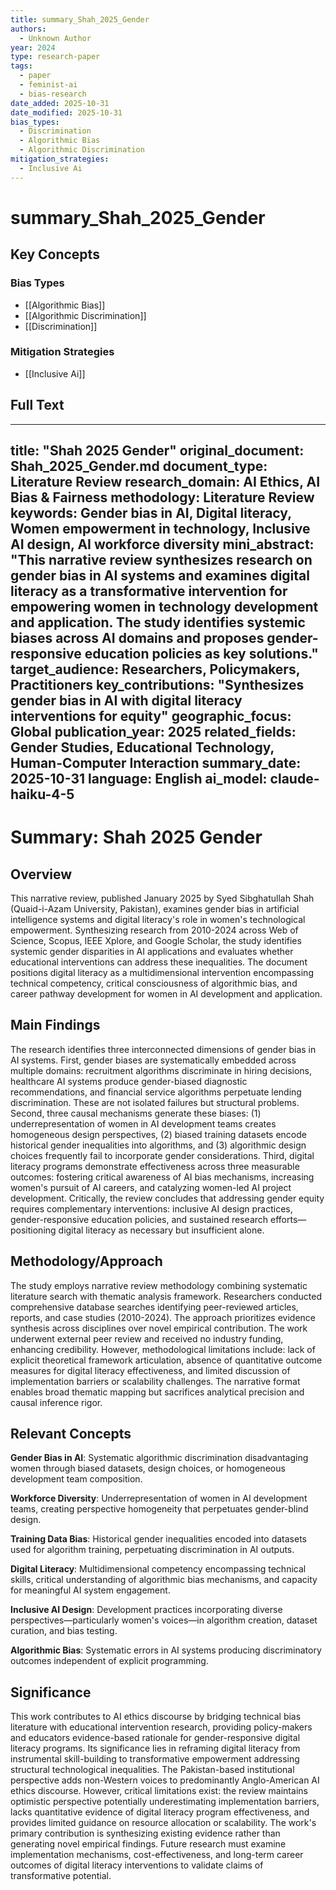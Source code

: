 ```yaml
---
title: summary_Shah_2025_Gender
authors:
  - Unknown Author
year: 2024
type: research-paper
tags:
  - paper
  - feminist-ai
  - bias-research
date_added: 2025-10-31
date_modified: 2025-10-31
bias_types:
  - Discrimination
  - Algorithmic Bias
  - Algorithmic Discrimination
mitigation_strategies:
  - Inclusive Ai
---
```


# summary_Shah_2025_Gender

## Key Concepts

### Bias Types
- [[Algorithmic Bias]]
- [[Algorithmic Discrimination]]
- [[Discrimination]]

### Mitigation Strategies
- [[Inclusive Ai]]

## Full Text

---
title: "Shah 2025 Gender"
original_document: Shah_2025_Gender.md
document_type: Literature Review
research_domain: AI Ethics, AI Bias & Fairness
methodology: Literature Review
keywords: Gender bias in AI, Digital literacy, Women empowerment in technology, Inclusive AI design, AI workforce diversity
mini_abstract: "This narrative review synthesizes research on gender bias in AI systems and examines digital literacy as a transformative intervention for empowering women in technology development and application. The study identifies systemic biases across AI domains and proposes gender-responsive education policies as key solutions."
target_audience: Researchers, Policymakers, Practitioners
key_contributions: "Synthesizes gender bias in AI with digital literacy interventions for equity"
geographic_focus: Global
publication_year: 2025
related_fields: Gender Studies, Educational Technology, Human-Computer Interaction
summary_date: 2025-10-31
language: English
ai_model: claude-haiku-4-5
---

# Summary: Shah 2025 Gender

## Overview

This narrative review, published January 2025 by Syed Sibghatullah Shah (Quaid-i-Azam University, Pakistan), examines gender bias in artificial intelligence systems and digital literacy's role in women's technological empowerment. Synthesizing research from 2010-2024 across Web of Science, Scopus, IEEE Xplore, and Google Scholar, the study identifies systemic gender disparities in AI applications and evaluates whether educational interventions can address these inequalities. The document positions digital literacy as a multidimensional intervention encompassing technical competency, critical consciousness of algorithmic bias, and career pathway development for women in AI development and application.

## Main Findings

The research identifies three interconnected dimensions of gender bias in AI systems. First, gender biases are systematically embedded across multiple domains: recruitment algorithms discriminate in hiring decisions, healthcare AI systems produce gender-biased diagnostic recommendations, and financial service algorithms perpetuate lending discrimination. These are not isolated failures but structural problems. Second, three causal mechanisms generate these biases: (1) underrepresentation of women in AI development teams creates homogeneous design perspectives, (2) biased training datasets encode historical gender inequalities into algorithms, and (3) algorithmic design choices frequently fail to incorporate gender considerations. Third, digital literacy programs demonstrate effectiveness across three measurable outcomes: fostering critical awareness of AI bias mechanisms, increasing women's pursuit of AI careers, and catalyzing women-led AI project development. Critically, the review concludes that addressing gender equity requires complementary interventions: inclusive AI design practices, gender-responsive education policies, and sustained research efforts—positioning digital literacy as necessary but insufficient alone.

## Methodology/Approach

The study employs narrative review methodology combining systematic literature search with thematic analysis framework. Researchers conducted comprehensive database searches identifying peer-reviewed articles, reports, and case studies (2010-2024). The approach prioritizes evidence synthesis across disciplines over novel empirical contribution. The work underwent external peer review and received no industry funding, enhancing credibility. However, methodological limitations include: lack of explicit theoretical framework articulation, absence of quantitative outcome measures for digital literacy effectiveness, and limited discussion of implementation barriers or scalability challenges. The narrative format enables broad thematic mapping but sacrifices analytical precision and causal inference rigor.

## Relevant Concepts

**Gender Bias in AI**: Systematic algorithmic discrimination disadvantaging women through biased datasets, design choices, or homogeneous development team composition.

**Workforce Diversity**: Underrepresentation of women in AI development teams, creating perspective homogeneity that perpetuates gender-blind design.

**Training Data Bias**: Historical gender inequalities encoded into datasets used for algorithm training, perpetuating discrimination in AI outputs.

**Digital Literacy**: Multidimensional competency encompassing technical skills, critical understanding of algorithmic bias mechanisms, and capacity for meaningful AI system engagement.

**Inclusive AI Design**: Development practices incorporating diverse perspectives—particularly women's voices—in algorithm creation, dataset curation, and bias testing.

**Algorithmic Bias**: Systematic errors in AI systems producing discriminatory outcomes independent of explicit programming.

## Significance

This work contributes to AI ethics discourse by bridging technical bias literature with educational intervention research, providing policy-makers and educators evidence-based rationale for gender-responsive digital literacy programs. Its significance lies in reframing digital literacy from instrumental skill-building to transformative empowerment addressing structural technological inequalities. The Pakistan-based institutional perspective adds non-Western voices to predominantly Anglo-American AI ethics discourse. However, critical limitations exist: the review maintains optimistic perspective potentially underestimating implementation barriers, lacks quantitative evidence of digital literacy program effectiveness, and provides limited guidance on resource allocation or scalability. The work's primary contribution is synthesizing existing evidence rather than generating novel empirical findings. Future research must examine implementation mechanisms, cost-effectiveness, and long-term career outcomes of digital literacy interventions to validate claims of transformative potential.
